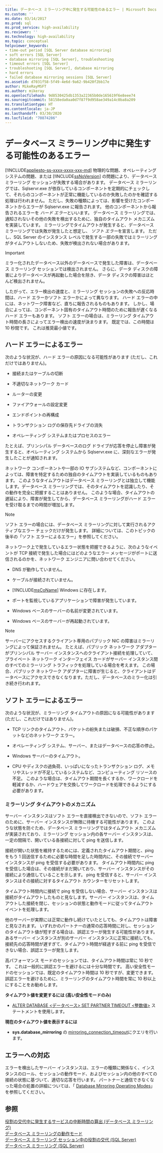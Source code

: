 ```yaml
---
title: データベース ミラーリング中に発生する可能性のあるエラー | Microsoft Docs
ms.custom: ''
ms.date: 03/14/2017
ms.prod: sql
ms.prod_service: high-availability
ms.reviewer: ''
ms.technology: high-availability
ms.topic: conceptual
helpviewer_keywords:
- time-out period [SQL Server database mirroring]
- soft errors [SQL Server]
- database mirroring [SQL Server], troubleshooting
- timeout errors [SQL Server]
- troubleshooting [SQL Server], database mirroring
- hard errors
- failed database mirroring sessions [SQL Server]
ms.assetid: d7031f58-5f49-4e6d-9a62-9b420f2bb17e
author: MikeRayMSFT
ms.author: mikeray
ms.openlocfilehash: 9d8530425db1353a22365b0de165619f6e8eee74
ms.sourcegitcommit: 58158eda0aa0d7f87f9d958ae349a14c0ba8a209
ms.translationtype: HT
ms.contentlocale: ja-JP
ms.lasthandoff: 03/30/2020
ms.locfileid: "70874286"
---
```

# <a name="possible-failures-during-database-mirroring"></a>データベース ミラーリング中に発生する可能性のあるエラー
[!INCLUDE[appliesto-ss-xxxx-xxxx-xxx-md](../../includes/appliesto-ss-xxxx-xxxx-xxx-md.md)]
  物理的な問題、オペレーティング システムの問題、または [!INCLUDE[ssNoVersion](../../includes/ssnoversion-md.md)] の問題により、データベース ミラーリング セッションが失敗する場合があります。 データベース ミラーリングでは、Sqlservr.exe が依存しているコンポーネントを定期的にチェックして、それらのコンポーネントが正常に機能しているのか失敗したのかを確認する処理は行われません。 ただし、失敗の種類によっては、影響を受けたコンポーネントからエラーが Sqlservr.exe に報告されます。 他のコンポーネントから報告されるエラーを *ハード エラー*といいます。 データベース ミラーリングでは、通知されないその他の失敗を検出するために、独自のタイムアウト メカニズムを実装しています。 ミラーリングでタイムアウトが発生すると、データベース ミラーリングでは失敗が発生したと想定し、 *ソフト エラー*を宣言します。 ただし、SQL Server のインスタンス レベルで発生する一部の失敗ではミラーリングがタイムアウトしないため、失敗が検出されない場合があります。  
  
> [!IMPORTANT]  
>  ミラー化されたデータベース以外のデータベースで発生した障害は、データベース ミラーリング セッションでは検出されません。 さらに、データ ディスクの障害によりデータベースが再起動した場合を除き、データ ディスクの障害はほとんど検出されません。  
  
 したがって、エラー検出の速度と、ミラーリング セッションの失敗への反応時間は、ハード エラーかソフト エラーかによって異なります。 ハード エラーの中には、ネットワーク障害など、直ちに報告されるものもあります。 しかし、場合によっては、コンポーネント固有のタイムアウト時間のために報告が遅くなるハード エラーもあります。 ソフト エラーの場合は、ミラーリング タイムアウト時間の長さによってエラー検出の速度が決まります。 既定では、この時間は 10 秒間です。 これは推奨最小値です。  
  
## <a name="failures-due-to-hard-errors"></a>ハード エラーによるエラー  
 次のような状況が、ハード エラーの原因になる可能性があります (ただし、これだけではありません)。  
  
-   接続またはケーブルの切断  
  
-   不適切なネットワーク カード  
  
-   ルーターの変更  
  
-   ファイアウォールの設定変更  
  
-   エンドポイントの再構成  
  
-   トランザクション ログの保存先ドライブの消失  
  
-   オペレーティング システムまたはプロセスのエラー  
  
 たとえば、プリンシパル データベースのログ ドライブが応答を停止し障害が発生すると、オペレーティング システムから Sqlservr.exe に、深刻なエラーが発生したことが通知されます。  
  
 ネットワーク コンポーネントや一部の IO サブシステムなど、コンポーネントによっては、障害を特定するための独自のタイムアウトを実装しているものもあります。 このようなタイムアウトはデータベース ミラーリングとは独立して機能します。データベース ミラーリングでは、そのタイムアウトを認識したり、その動作を完全に把握することはありません。 このような場合、タイムアウトの遅延により、障害が発生してから、データベース ミラーリングがハード エラーを受け取るまでの時間が増加します。  
  
> [!NOTE]  
>  ソフト エラーの場合には、データベース ミラーリングに対して実行されるアクティブなエラー チェックだけが発生します。 詳細については、このトピックの後半の「ソフト エラーによるエラー」を参照してください。  
  
 ネットワーク上で発生しているエラー状態を把握できるように、次のようなイベントが TCP 接続で発生した場合にはどのようなエラー メッセージがポートに送信されるのかを、ネットワーク エンジニアに問い合わせてください。  
  
-   DNS が動作していません。  
  
-   ケーブルが接続されていません。  
  
-   [!INCLUDE[msCoName](../../includes/msconame-md.md)] Windows に存在します。  
  
-   ポートを監視しているアプリケーションで障害が発生しています。  
  
-   Windows ベースのサーバーの名前が変更されています。  
  
-   Windows ベースのサーバーが再起動されています。  
  
> [!NOTE]  
>  サーバーにアクセスするクライアント専用のパブリック NIC の障害はミラーリングによって保証されません。 たとえば、パブリック ネットワーク アダプターがプリンシパル サーバー インスタンスへのクライアント接続を処理していて、プライベート ネットワーク インターフェイス カードがサーバー インスタンス間のすべてのミラーリング トラフィックを処理している場合を考えます。 この場合、パブリック ネットワーク アダプターに障害が生じると、クライアントはデータベースにアクセスできなくなります。ただし、データベースのミラー化は引き続き行われます。  
  
## <a name="failures-due-to-soft-errors"></a>ソフト エラーによるエラー  
 次のような状況が、ミラーリング タイムアウトの原因になる可能性があります (ただし、これだけではありません)。  
  
-   TCP リンクのタイムアウト、パケットの紛失または破損、不正な順序のパケットなどのネットワーク エラー。  
  
-   オペレーティング システム、サーバー、またはデータベースの応答の停止。  
  
-   Windows サーバーのタイムアウト。  
  
-   CPU やディスクの過負荷、いっぱいになったトランザクション ログ、メモリやスレッドが不足しているシステムなど、コンピューティング リソースの不足。 このような場合は、タイムアウト期間を長くするか、ワークロードを軽減するか、ハードウェアを交換してワークロードを処理できるようにする必要があります。  
  
### <a name="the-mirroring-time-out-mechanism"></a>ミラーリング タイムアウトのメカニズム  
 サーバー インスタンスはソフト エラーを直接検出できないので、ソフト エラーのために、サーバー インスタンスが無限に待機する可能性があります。 このような状態を防ぐため、データベース ミラーリングではタイムアウト メカニズムが実装されており、ミラーリング セッション内の各サーバー インスタンスは、一定の間隔で、開いている各接続に対して ping を送信します。  
  
 接続が開いた状態を維持するためには、定義されたタイムアウト期間と、ping をもう 1 回送信するために必要な時間を足した時間内に、その接続でサーバー インスタンスが ping を受信する必要があります。 タイムアウト時間内に ping を受信した場合は、その接続がまだ開いており、サーバー インスタンスがその接続により通信していることを示します。 ping を受信すると、サーバー インスタンスはその接続に対するタイムアウト カウンターをリセットします。  
  
 タイムアウト時間内に接続で ping を受信しない場合、サーバー インスタンスは接続がタイムアウトしたものと見なします。サーバー インスタンスは、タイムアウトした接続を閉じ、セッションの状態と動作モードに従ってタイムアウト イベントを処理します。  
  
 他のサーバーが実際には正常に動作し続けていたとしても、タイムアウトは障害と見なされます。 いずれかのパートナーの通常の応答時間に対し、セッションのタイムアウト値が短すぎる場合は、誤認エラーが発生する可能性があります。 あるサーバー インスタンスが別のサーバー インスタンスに正常に接続しても、接続先の応答時間が遅すぎて、タイムアウト時間が経過する前に ping を受信できない場合、誤認エラーが発生します。  
  
 高パフォーマンス モードのセッションでは、タイムアウト時間は常に 10 秒です。 これは一般的に誤認エラーを避けるには十分な時間です。 高い安全性モードのセッションでは、既定のタイムアウト時間は 10 秒ですが、変更できます。 誤認エラーを避けるために、ミラーリングのタイムアウト時間を常に 10 秒以上にすることをお勧めします。  
  
 **タイムアウト値を変更するには (高い安全性モードのみ)**  
  
-   [ALTER DATABASE \<データベース> SET PARTNER TIMEOUT \<整数値>](../../t-sql/statements/alter-database-transact-sql.md) ステートメントを使用します。  
  
 **現在のタイムアウト値を表示するには**  
  
-   **sys.database_mirroring** の [mirroring_connection_timeout](../../relational-databases/system-catalog-views/sys-database-mirroring-transact-sql.md)にクエリを行います。  
  
## <a name="responding-to-an-error"></a>エラーへの対応  
 エラーを検出したサーバー インスタンスは、エラーの種類に関係なく、インスタンスのロール、セッションの動作モード、およびセッション内の他のすべての接続の状態に基づいて、適切な応答を行います。 パートナーと通信できなくなった場合の処置の詳細については、「 [Database Mirroring Operating Modes](../../database-engine/database-mirroring/database-mirroring-operating-modes.md)」を参照してください。  
  
## <a name="see-also"></a>参照  
 [役割の交代中に発生するサービスの中断時間の算出 &#40;データベース ミラーリング&#41;](../../database-engine/database-mirroring/estimate-the-interruption-of-service-during-role-switching-database-mirroring.md)   
 [データベース ミラーリングの動作モード](../../database-engine/database-mirroring/database-mirroring-operating-modes.md)   
 [データベース ミラーリング セッション中の役割の交代 &#40;SQL Server&#41;](../../database-engine/database-mirroring/role-switching-during-a-database-mirroring-session-sql-server.md)   
 [データベース ミラーリング &#40;SQL Server&#41;](../../database-engine/database-mirroring/database-mirroring-sql-server.md)  
  
  
